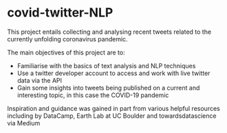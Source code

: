 # covid-twitter-NLP
This project entails collecting and analysing recent tweets related to the currently unfolding coronavirus pandemic.

The main objectives of this project are to:
- Familiarise with the basics of text analysis and NLP techniques
- Use a twitter developer account to access and work with live twitter data via the API
- Gain some insights into tweets being published on a current and interesting topic, in this case the COVID-19 pandemic

Inspiration and guidance was gained in part from various helpful resources including by DataCamp, Earth Lab at UC Boulder and towardsdatascience via Medium
